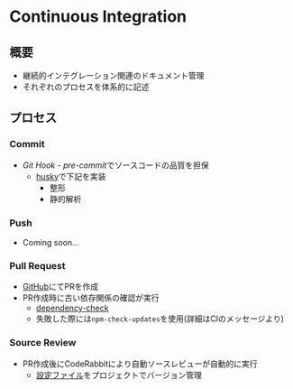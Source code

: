 # Continuous Integration

## 概要

- 継続的インテグレーション関連のドキュメント管理
- それぞれのプロセスを体系的に記述

## プロセス

### Commit

- *Git Hook - pre-commit*でソースコードの品質を担保
  - [husky](https://www.npmjs.com/package/husky)で下記を実装
    - 整形
    - 静的解析

### Push

- Coming soon...

### Pull Request

- [GitHub](https://github.com/zucky2021/next-my-profile/pulls)にてPRを作成
- PR作成時に古い依存関係の確認が実行
  - [dependency-check](../../../.github/workflows/dependency-check.yml)
  - 失敗した際には`npm-check-updates`を使用(詳細はCIのメッセージより)

### Source Review

- PR作成後にCodeRabbitにより自動ソースレビューが自動的に実行
  - [設定ファイル](../../../.coderabbit.yaml)をプロジェクトでバージョン管理
